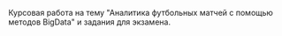 Курсовая работа на тему "Аналитика футбольных матчей с помощью методов BigData" и задания для экзамена.
